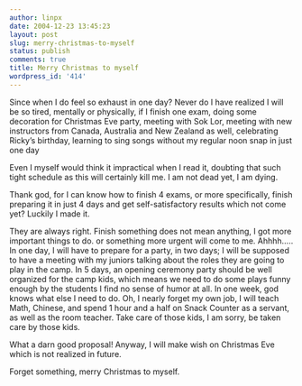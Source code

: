 ```yaml
---
author: linpx
date: 2004-12-23 13:45:23
layout: post
slug: merry-christmas-to-myself
status: publish
comments: true
title: Merry Christmas to myself
wordpress_id: '414'
---
```


Since when I do feel so exhaust in one day? Never do I have realized I will be
so tired, mentally or physically, if I finish one exam, doing some decoration
for Christmas Eve party, meeting with Sok Lor, meeting with new instructors
from Canada, Australia and New Zealand as well, celebrating Ricky’s birthday,
learning to sing songs without my regular noon snap in just one day

Even I myself would think it impractical when I read it, doubting that such
tight schedule as this will certainly kill me. I am not dead yet, I am dying.

Thank god, for I can know how to finish 4 exams, or more specifically, finish
preparing it in just 4 days and get self-satisfactory results which not come
yet? Luckily I made it.

They are always right. Finish something does not mean anything, I got more
important things to do. or something more urgent will come to me. Ahhhh….. In
one day, I will have to prepare for a party, in two days; I will be supposed
to have a meeting with my juniors talking about the roles they are going to
play in the camp. In 5 days, an opening ceremony party should be well
organized for the camp kids, which means we need to do some plays funny enough
by the students I find no sense of humor at all. In one week, god knows what
else I need to do. Oh, I nearly forget my own job, I will teach Math, Chinese,
and spend 1 hour and a half on Snack Counter as a servant, as well as the room
teacher. Take care of those kids, I am sorry, be taken care by those kids.

What a darn good proposal! Anyway, I will make wish on Christmas Eve which is
not realized in future.

Forget something, merry Christmas to myself.

